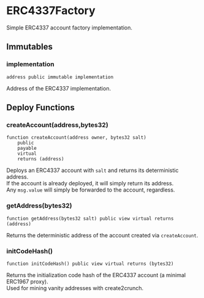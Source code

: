 # ERC4337Factory

Simple ERC4337 account factory implementation.






<!-- customintro:start --><!-- customintro:end -->

## Immutables

### implementation

```solidity
address public immutable implementation
```

Address of the ERC4337 implementation.

## Deploy Functions

### createAccount(address,bytes32)

```solidity
function createAccount(address owner, bytes32 salt)
    public
    payable
    virtual
    returns (address)
```

Deploys an ERC4337 account with `salt` and returns its deterministic address.   
If the account is already deployed, it will simply return its address.   
Any `msg.value` will simply be forwarded to the account, regardless.

### getAddress(bytes32)

```solidity
function getAddress(bytes32 salt) public view virtual returns (address)
```

Returns the deterministic address of the account created via `createAccount`.

### initCodeHash()

```solidity
function initCodeHash() public view virtual returns (bytes32)
```

Returns the initialization code hash of the ERC4337 account (a minimal ERC1967 proxy).   
Used for mining vanity addresses with create2crunch.